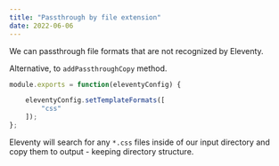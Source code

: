 ```yaml
---
title: "Passthrough by file extension"
date: 2022-06-06
---
```


We can passthrough file formats that are not recognized by Eleventy.

Alternative, to `addPassthroughCopy` method.

```js
module.exports = function(eleventyConfig) {

    eleventyConfig.setTemplateFormats([
        "css"
    ]);
};
```

Eleventy will search for any `*.css` files inside of our input directory and copy them to output - keeping directory structure.